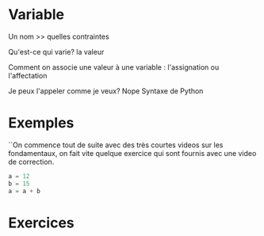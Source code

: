 # Variable

Un nom >> quelles contraintes

Qu'est-ce qui varie? la valeur

Comment on associe une valeur à une variable : l'assignation ou l'affectation

Je peux l'appeler comme je veux? Nope Syntaxe de Python

# Exemples

``On commence tout de suite avec des très courtes videos sur les fondamentaux, on fait vite quelque exercice qui sont fournis avec une video de correction.
```Python
a = 12
b = 15
a = a + b
```

# Exercices

